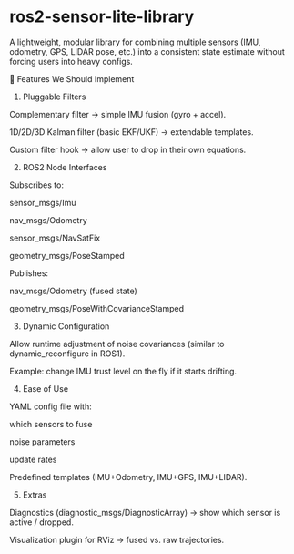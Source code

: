 # ros2-sensor-lite-library

A lightweight, modular library for combining multiple sensors (IMU, odometry, GPS, LIDAR pose, etc.) into a consistent state estimate without forcing users into heavy configs.

🔑 Features We Should Implement

1. Pluggable Filters

Complementary filter → simple IMU fusion (gyro + accel).

1D/2D/3D Kalman filter (basic EKF/UKF) → extendable templates.

Custom filter hook → allow user to drop in their own equations.

2. ROS2 Node Interfaces

Subscribes to:

sensor_msgs/Imu

nav_msgs/Odometry

sensor_msgs/NavSatFix

geometry_msgs/PoseStamped

Publishes:

nav_msgs/Odometry (fused state)

geometry_msgs/PoseWithCovarianceStamped

3. Dynamic Configuration

Allow runtime adjustment of noise covariances (similar to dynamic_reconfigure in ROS1).

Example: change IMU trust level on the fly if it starts drifting.

4. Ease of Use

YAML config file with:

which sensors to fuse

noise parameters

update rates

Predefined templates (IMU+Odometry, IMU+GPS, IMU+LIDAR).

5. Extras

Diagnostics (diagnostic_msgs/DiagnosticArray) → show which sensor is active / dropped.

Visualization plugin for RViz → fused vs. raw trajectories.
